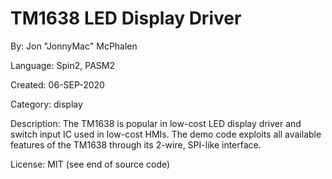 # TM1638 LED Display Driver

By: Jon "JonnyMac" McPhalen

Language: Spin2, PASM2

Created: 06-SEP-2020

Category: display

Description:
The TM1638 is popular in low-cost LED display driver and switch input IC used in low-cost HMIs. The demo code exploits all available features of the TM1638 through its 2-wire, SPI-like interface.

License: MIT (see end of source code)

